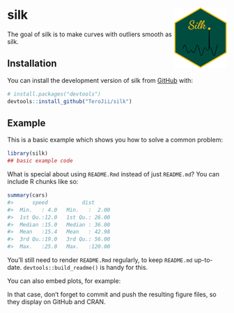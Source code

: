 
<!-- README.md is generated from README.Rmd. Please edit that file -->

# silk <img src="man/figures/logo.png" align="right" height="139" alt="" />

<!-- badges: start -->
<!-- badges: end -->

The goal of silk is to make curves with outliers smooth as silk.

## Installation

You can install the development version of silk from
[GitHub](https://github.com/) with:

``` r
# install.packages("devtools")
devtools::install_github("TeroJii/silk")
```

## Example

This is a basic example which shows you how to solve a common problem:

``` r
library(silk)
## basic example code
```

What is special about using `README.Rmd` instead of just `README.md`?
You can include R chunks like so:

``` r
summary(cars)
#>      speed           dist       
#>  Min.   : 4.0   Min.   :  2.00  
#>  1st Qu.:12.0   1st Qu.: 26.00  
#>  Median :15.0   Median : 36.00  
#>  Mean   :15.4   Mean   : 42.98  
#>  3rd Qu.:19.0   3rd Qu.: 56.00  
#>  Max.   :25.0   Max.   :120.00
```

You’ll still need to render `README.Rmd` regularly, to keep `README.md`
up-to-date. `devtools::build_readme()` is handy for this.

You can also embed plots, for example:

In that case, don’t forget to commit and push the resulting figure
files, so they display on GitHub and CRAN.
